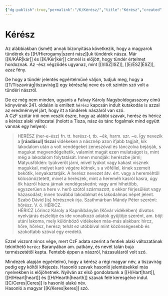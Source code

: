 ```yaml
---
{"dg-publish":true,"permalink":"/K/Kérész/","title":"Kérész","created":"2024-02-11T14:22","updated":"2024-02-12T18:13"}
---
```



# Kérész

Az alábbiakban (ismét) annak bizonyítása következik, hogy a magyarok tündérek és [[H/Hierogamy\|szent nász]]uk tündérek násza. Már [[K/KÁR\|kár]] és [[K/Kér\|kér]] címnél is előjött, hogy tündér értelmet hordoznak. Az -ész végződés ugyanaz, mint [[I/ISZ\|ISZ]], [[E/ÉSZ\|ÉSZ]], azaz fény.  

De hogy a tündér jelentés egyértelművé váljon, tudjuk meg, hogy a [[T/Tiszavirág\|tiszavirág]] egy kérészfaj neve és ott szintén szó volt a tündéri nászról.  

De ez még nem minden, ugyanis a Falvay Károly Nagyboldogasszony című könyvének 241. oldalán is említett `hérész` kapcsán indult kutakodás is azzal az eredménnyel járt, hogy itt a tündérek nászáról van szó.  
A CzF szótár írói nem veszik észre, hogy az alábbi szavak, herész és héricz a kérész alaki változatai (holott a Tisza, nász és tánc fogalmak mind együtt vannak egy helyen):  
> HERÉSZ (her-e-ész) fn. tt. herész-t, tb. ~ěk, harm. szr. ~e. Így nevezik a **\[ráadásul\] tiszai** vidékeken a násznép azon ifjabb tagjait, kik lakodalom után a volt vendégeket zeneszóval és tánczolva bejárják, s magukat megvendégeltetik, valamint magát ezen mulatságot is, mint még a lakodalom folytatását. Innen mondják: herészbe járni; Mátyusföldén: tyúkverőt járni, mivel tyúkot vagy kakast visznek magukkal, melyet karó végére kötnek, s a vőféllel, kinek szemeit bekötik, lenyakaztatják. A herész nevezet átv. ért. vagy a hereméhtől kölcsönöztetett, mivel a herészek, mint a hereméh kasról kasra, úgy ők házról házra járnak vendégeskedni; vagy ami hihetőbb, egyszerüen a here v. herő szótól származott, s ekkor férjesűlést vagy házasodást; innen továbbá lakodalmat és lakodalmas népet jelent. Szabó Dávid \[is\] hérésznek írja. Szathmárban Mándy Péter szerént: hőrész. V. ö. HÉRICZ.  
> HÉRICZ Lőrincz Károly a Kapnikbányán (Kővár vidékében) divatos nyelvjárás észlelője és ide vonatkozó adatok gyűjtője szerént, am. bőjt utáni lakoma, mely különböző vidékeken más-más alakban: hircz, hőre, hőrész, herész; tehát ez utóbbival mint közönségesebb és szokottabb szóval egy eredetű.  

Ezzel viszont nincs vége, mert CzF adata szerint a fentiek alaki változatának tekinthető `herécz` Baranyában am. patkány, és nevét talán buja természetétől kapta. Fentebb éppen a nászról, házasulásról volt szó.  

Mindezek alapján egyértelmű, hogy a kérész a régi magyar név, a tiszavirág pedig egy költői kifejezés. Hasonló szavak hasonló jelentésekkel más nyelvekben is előjöhetnek. Nyilván az első gondolatunk a [[H/Hart\|hart]], [[H/Heart\|heart]] és [[H/Hearth\|hearth]] szavak felé keresgélve indul. [[C/Ceres\|Ceres]] is hasonló alakú név.  
Hasonló a magyar [[K/Keres\|keres]] szó.  